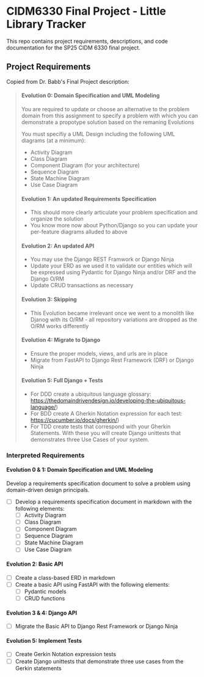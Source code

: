 # CIDM6330 Final Project - Little Library Tracker
This repo contains project requirements, descriptions, and code documentation for the SP25 CIDM 6330 final project.

## Project Requirements
Copied from Dr. Babb's Final Project description:

>#### Evolution 0: Domain Specification and UML Modeling
>
>You are required to update or choose an alternative to the problem domain from this assignment to specify a problem with which you can demonstrate a propotype solution based on the remaning Evolutions
>
>You must specifiy a UML Design including the following UML diagrams (at a minimum):
>
> - Activity Diagram
> - Class Diagram
> - Component Diagram (for your architecture)
> - Sequence Diagram
> - State Machine Diagram
> - Use Case Diagram
>#### Evolution 1: An updated Requirements  Specification
> - This should more clearly articulate your problem specification and organize the solution
> - You know more now about Python/Django so you can update your per-feature diagrams alluded to above
>#### Evolution 2: An updated API
> - You may use the Django REST Framwork or Django Ninja
> - Update your ERD as we used it to validate our entities which will be expressed using Pydantic for Django Ninja and/or DRF and the Django O/RM
> - Update CRUD transactions as necessary
>#### Evolution 3: Skipping
> - This Evolution became irrelevant once we went to a monolith like Djanog with its O/RM - all repository variations are dropped as the O/RM works differently
>#### Evolution 4: Migrate to Django
> - Ensure the proper models, views, and urls are in place
> - Migrate from FastAPI to Django Rest Framework (DRF) or Django Ninja
>#### Evolution 5: Full Django + Tests
> - For DDD create a ubiquitous language glossary: https://thedomaindrivendesign.io/developing-the-ubiquitous-language/)
> - For BDD create A Gherkin Notation expression for each test: https://cucumber.io/docs/gherkin/)
> - For TDD create tests that correspond with your Gherkin Statements.
With these you will create Django unittests that demonstrates three Use Cases of your system.

### Interpreted Requirements
#### Evolution 0 & 1: Domain Specification and UML Modeling
Develop a requirements specification document to solve a problem using domain-driven design principals.
- [ ] Develop a requirements specification document in markdown with the following elements:
    - [ ] Activity Diagram
    - [ ] Class Diagram
    - [ ] Component Diagram
    - [ ] Sequence Diagram
    - [ ] State Machine Diagram
    - [ ] Use Case Diagram

#### Evolution 2: Basic API
- [ ] Create a class-based ERD in markdown
- [ ] Create a basic API using FastAPI with the following elements:
    - [ ] Pydantic models
    - [ ] CRUD functions

#### Evolution 3 & 4: Django API
- [ ] Migrate the Basic API to Django Rest Framework or Django Ninja

#### Evolution 5: Implement Tests
- [ ] Create Gerkin Notation expression tests
- [ ] Create Django unittests that demonstrate three use cases from the Gerkin statements